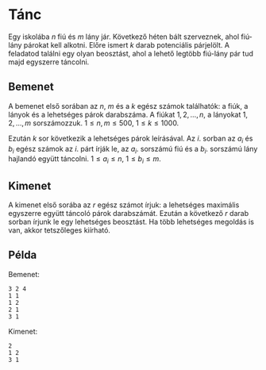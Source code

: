 # Tánc

Egy iskolába $n$ fiú és $m$ lány jár. Következő héten bált szerveznek, ahol fiú-lány párokat kell alkotni. Előre ismert $k$ darab potenciális párjelölt. A feladatod találni egy olyan beosztást, ahol a lehető legtöbb fiú-lány pár tud majd egyszerre táncolni.

## Bemenet

A bemenet első sorában az $n$, $m$ és a $k$ egész számok találhatók: a fiúk, a lányok és a lehetséges párok darabszáma. A fiúkat $1,2,\dots,n$, a lányokat $1,2,\dots,m$ sorszámozzuk. $1 \le n,m \le 500$, $1 \le k \le 1000$.

Ezután $k$ sor következik a lehetséges párok leírásával. Az $i$. sorban az $a_i$ és $b_i$ egész számok az $i$. párt írják le, az $a_i$. sorszámú fiú és a $b_i$. sorszámú lány hajlandó együtt táncolni. $1 \le a_i \le n$, $1 \le b_i \le m$.

## Kimenet

A kimenet első sorába az $r$ egész számot írjuk: a lehetséges maximális egyszerre együtt táncoló párok darabszámát. Ezután a következő $r$ darab sorban írjunk le egy lehetséges beosztást. Ha több lehetséges megoldás is van, akkor tetszőleges kiírható.

## Példa

Bemenet:
```
3 2 4
1 1
1 2
2 1
3 1
```

Kimenet:
```
2
1 2
3 1
```
